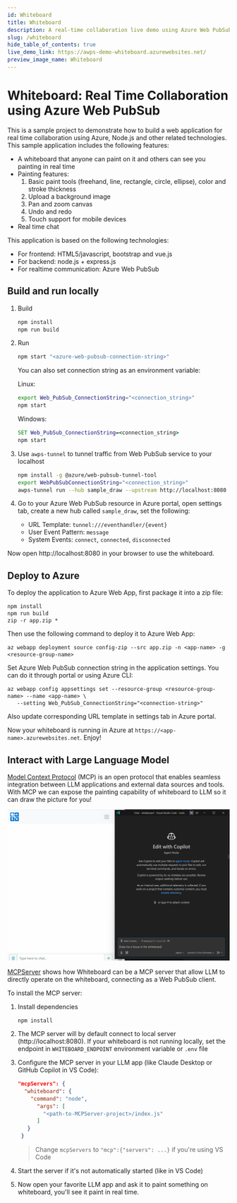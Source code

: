 ```yaml
---
id: Whiteboard
title: Whiteboard
description: A real-time collaboration live demo using Azure Web PubSub service
slug: /whiteboard
hide_table_of_contents: true
live_demo_link: https://awps-demo-whiteboard.azurewebsites.net/
preview_image_name: Whiteboard
---
```


# Whiteboard: Real Time Collaboration using Azure Web PubSub

This is a sample project to demonstrate how to build a web application for real time collaboration using Azure, Node.js and other related technologies. This sample application includes the following features:

- A whiteboard that anyone can paint on it and others can see you painting in real time
- Painting features:
  1. Basic paint tools (freehand, line, rectangle, circle, ellipse), color and stroke thickness
  2. Upload a background image
  3. Pan and zoom canvas
  4. Undo and redo
  5. Touch support for mobile devices
- Real time chat

This application is based on the following technologies:

- For frontend: HTML5/javascript, bootstrap and vue.js
- For backend: node.js + express.js
- For realtime communication: Azure Web PubSub

## Build and run locally

1. Build

   ```bash
   npm install
   npm run build
   ```

2. Run

   ```bash
   npm start "<azure-web-pubsub-connection-string>"
   ```

   You can also set connection string as an environment variable:

   Linux:

   ```bash
   export Web_PubSub_ConnectionString="<connection_string>"
   npm start
   ```

   Windows:

   ```cmd
   SET Web_PubSub_ConnectionString=<connection_string>
   npm start
   ```

3. Use `awps-tunnel` to tunnel traffic from Web PubSub service to your localhost

   ```bash
   npm install -g @azure/web-pubsub-tunnel-tool
   export WebPubSubConnectionString="<connection_string>"
   awps-tunnel run --hub sample_draw --upstream http://localhost:8080
   ```

4. Go to your Azure Web PubSub resource in Azure portal, open settings tab, create a new hub called `sample_draw`, set the following:

   - URL Template: `tunnel:///eventhandler/{event}`
   - User Event Pattern: `message`
   - System Events: `connect`, `connected`, `disconnected`

Now open http://localhost:8080 in your browser to use the whiteboard.

## Deploy to Azure

To deploy the application to Azure Web App, first package it into a zip file:

```
npm install
npm run build
zip -r app.zip *
```

Then use the following command to deploy it to Azure Web App:

```
az webapp deployment source config-zip --src app.zip -n <app-name> -g <resource-group-name>
```

Set Azure Web PubSub connection string in the application settings. You can do it through portal or using Azure CLI:

```
az webapp config appsettings set --resource-group <resource-group-name> --name <app-name> \
   --setting Web_PubSub_ConnectionString="<connection-string>"
```

Also update corresponding URL template in settings tab in Azure portal.

Now your whiteboard is running in Azure at `https://<app-name>.azurewebsites.net`. Enjoy!

## Interact with Large Language Model

[Model Context Protocol](https://github.com/modelcontextprotocol) (MCP) is an open protocol that enables seamless integration between LLM applications and external data sources and tools. With MCP we can expose the painting capability of whiteboard to LLM so it can draw the picture for you!

![mcp](./mcp-demo.gif)

[MCPServer](mcpserver/) shows how Whiteboard can be a MCP server that allow LLM to directly operate on the whiteboard, connecting as a Web PubSub client.

To install the MCP server:

1. Install dependencies

   ```
   npm install
   ```

2. The MCP server will by default connect to local server (http://localhost:8080). If your whiteboard is not running locally, set the endpoint in `WHITEBOARD_ENDPOINT` environment variable or `.env` file

3. Configure the MCP server in your LLM app (like Claude Desktop or GitHub Copilot in VS Code):

   ```json
   "mcpServers": {
     "whiteboard": {
       "command": "node",
         "args": [
           "<path-to-MCPServer-project>/index.js"
         ]
      }
    }
   ```

   > Change `mcpServers` to `"mcp":{"servers": ...}` if you're using VS Code

4. Start the server if it's not automatically started (like in VS Code)

5. Now open your favorite LLM app and ask it to paint something on whiteboard, you'll see it paint in real time.
